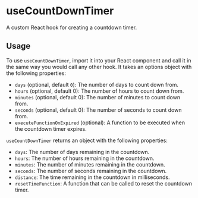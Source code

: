 # useCountDownTimer

A custom React hook for creating a countdown timer.

## Usage

To use `useCountDownTimer`, import it into your React component and call it in the same way you would call any other hook. It takes an options object with the following properties:

- `days` (optional, default `0`): The number of days to count down from.
- `hours` (optional, default 0): The number of hours to count down from.
- `minutes` (optional, default 0): The number of minutes to count down from.
- `seconds` (optional, default 0): The number of seconds to count down from.
- `executeFunctionOnExpired` (optional): A function to be executed when the countdown timer expires.

`useCountDownTimer` returns an object with the following properties:

- `days`: The number of days remaining in the countdown.
- `hours`: The number of hours remaining in the countdown.
- `minutes`: The number of minutes remaining in the countdown.
- `seconds`: The number of seconds remaining in the countdown.
- `distance`: The time remaining in the countdown in milliseconds.
- `resetTimeFunction`: A function that can be called to reset the countdown timer.

